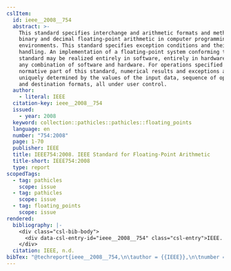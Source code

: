 ```yaml
---
cslItem:
  id: ieee__2008__754
  abstract: >-
    This standard specifies interchange and arithmetic formats and methods for
    binary and decimal floating-point arithmetic in computer programming
    environments. This standard specifies exception conditions and their default
    handling. An implementation of a floating-point system conforming to this
    standard may be realized entirely in software, entirely in hardware, or in
    any combination of software and hardware. For operations specified in the
    normative part of this standard, numerical results and exceptions are
    uniquely determined by the values of the input data, sequence of operations,
    and destination formats, all under user control.
  author:
    - literal: IEEE
  citation-key: ieee__2008__754
  issued:
    - year: 2008
  keyword: collection::pathicles::pathicles::floating_points
  language: en
  number: "754:2008"
  page: 1-70
  publisher: IEEE
  title: IEEE754:2008. IEEE Standard for Floating-Point Arithmetic
  title-short: IEEE754:2008
  type: report
scopedTags:
  - tag: pathicles
    scope: issue
  - tag: pathicles
    scope: issue
  - tag: floating_points
    scope: issue
rendered:
  bibliography: |-
    <div class="csl-bib-body">
      <div data-csl-entry-id="ieee__2008__754" class="csl-entry">IEEE. n.d.. <i>IEEE754:2008. IEEE Standard for Floating-Point Arithmetic</i> (754:2008; pp. 1–70). IEEE.</div>
    </div>
  citation: IEEE, n.d.
bibTex: "@techreport{ieee__2008__754,\n\tauthor = {{IEEE}},\n\tnumber = {754:2008},\n\tpages = {1--70},\n\tinstitution = {IEEE},\n\ttitle = {IEEE754:2008. {IEEE} {Standard} for {Floating}-{Point} {Arithmetic}},\n}\n\n"
---
```

